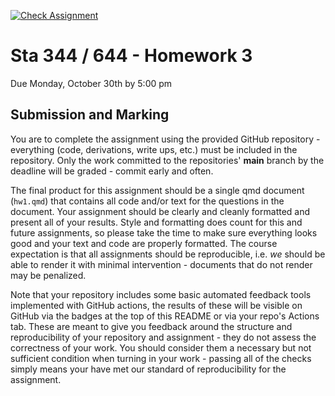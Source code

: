 [![Check Assignment](https://github.com/sta344-644-fa23/hw03_willtirone/workflows/Check%20Assignment/badge.svg)](https://github.com/sta344-644-fa23/hw03_willtirone/actions?query=workflow:%22Check%20Assignment%22)


# Sta 344 / 644 - Homework 3 

Due Monday, October 30th by 5:00 pm

## Submission and Marking

You are to complete the assignment using the provided GitHub repository - everything (code, derivations, write ups, etc.) must be included in the repository. Only the work committed to the repositories' **main** branch by the deadline will be graded - commit early and often.

The final product for this assignment should be a single qmd document (`hw1.qmd`) that contains all code and/or text for the questions in the document. Your assignment should be clearly and cleanly formatted and present all of your results. Style and formatting does count for this and future assignments, so please take the time to make sure everything looks good and your text and code are properly formatted. The course expectation is that all assignments should be reproducible, i.e. *we* should be able to render it with minimal intervention - documents that do not render may be penalized.

Note that your repository includes some basic automated feedback tools implemented with GitHub actions, the results of these will be visible on GitHub via the badges at the top of this README or via your repo's Actions tab. These are meant to give you feedback around the structure and reproducibility of your repository and assignment - they do not assess the correctness of your work. You should consider them a necessary but not sufficient condition when turning in your work - passing all of the checks simply means your have met our standard of reproducibility for the assignment.